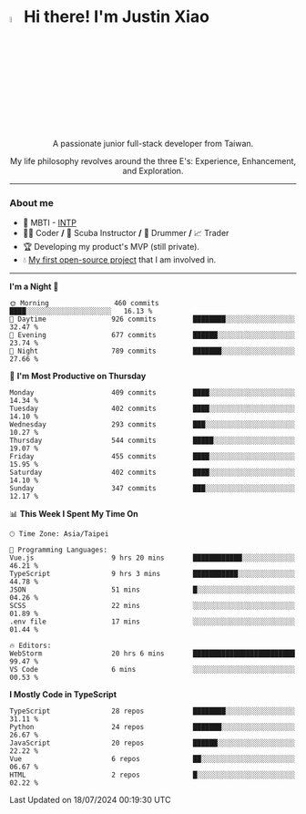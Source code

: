 # <img src="https://media.giphy.com/media/hvRJCLFzcasrR4ia7z/giphy.gif" width="5%">Hi there! I'm Justin Xiao
<p align="center">A passionate junior full-stack developer from Taiwan.  </p>
<p align="center">My life philosophy revolves around the three E's: Experience, Enhancement, and Exploration.</p>

---
### About me
- 👀 MBTI - [INTP](https://www.16personalities.com/intp-personality)
- 👨‍💻 Coder **/** 🤿 Scuba Instructor **/** 🥁 Drummer **/** 📈 Trader
- 🏆 Developing my product's MVP (still private).
- 💧 [My first open-source project](https://github.com/Game-as-a-Service/Game-Lobby-Web) that I am involved in.

---
<!--START_SECTION:waka-->
**I'm a Night 🦉** 

```text
🌞 Morning                460 commits         ████░░░░░░░░░░░░░░░░░░░░░   16.13 % 
🌆 Daytime                926 commits         ████████░░░░░░░░░░░░░░░░░   32.47 % 
🌃 Evening                677 commits         ██████░░░░░░░░░░░░░░░░░░░   23.74 % 
🌙 Night                  789 commits         ███████░░░░░░░░░░░░░░░░░░   27.66 % 
```
📅 **I'm Most Productive on Thursday** 

```text
Monday                   409 commits         ████░░░░░░░░░░░░░░░░░░░░░   14.34 % 
Tuesday                  402 commits         ████░░░░░░░░░░░░░░░░░░░░░   14.10 % 
Wednesday                293 commits         ███░░░░░░░░░░░░░░░░░░░░░░   10.27 % 
Thursday                 544 commits         █████░░░░░░░░░░░░░░░░░░░░   19.07 % 
Friday                   455 commits         ████░░░░░░░░░░░░░░░░░░░░░   15.95 % 
Saturday                 402 commits         ████░░░░░░░░░░░░░░░░░░░░░   14.10 % 
Sunday                   347 commits         ███░░░░░░░░░░░░░░░░░░░░░░   12.17 % 
```


📊 **This Week I Spent My Time On** 

```text
🕑︎ Time Zone: Asia/Taipei

💬 Programming Languages: 
Vue.js                   9 hrs 20 mins       ████████████░░░░░░░░░░░░░   46.21 % 
TypeScript               9 hrs 3 mins        ███████████░░░░░░░░░░░░░░   44.78 % 
JSON                     51 mins             █░░░░░░░░░░░░░░░░░░░░░░░░   04.26 % 
SCSS                     22 mins             ░░░░░░░░░░░░░░░░░░░░░░░░░   01.89 % 
.env file                17 mins             ░░░░░░░░░░░░░░░░░░░░░░░░░   01.44 % 

🔥 Editors: 
WebStorm                 20 hrs 6 mins       █████████████████████████   99.47 % 
VS Code                  6 mins              ░░░░░░░░░░░░░░░░░░░░░░░░░   00.53 % 
```

**I Mostly Code in TypeScript** 

```text
TypeScript               28 repos            ████████░░░░░░░░░░░░░░░░░   31.11 % 
Python                   24 repos            ███████░░░░░░░░░░░░░░░░░░   26.67 % 
JavaScript               20 repos            ██████░░░░░░░░░░░░░░░░░░░   22.22 % 
Vue                      6 repos             ██░░░░░░░░░░░░░░░░░░░░░░░   06.67 % 
HTML                     2 repos             █░░░░░░░░░░░░░░░░░░░░░░░░   02.22 % 
```




 Last Updated on 18/07/2024 00:19:30 UTC
<!--END_SECTION:waka-->
